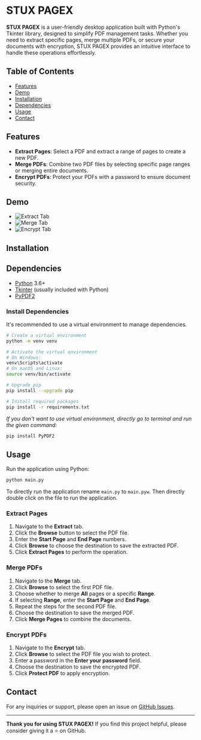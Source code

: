 # STUX PAGEX

**STUX PAGEX** is a user-friendly desktop application built with Python's Tkinter library, designed to simplify PDF management tasks. Whether you need to extract specific pages, merge multiple PDFs, or secure your documents with encryption, STUX PAGEX provides an intuitive interface to handle these operations effortlessly.

## Table of Contents

- [Features](#features)
- [Demo](#demo)
- [Installation](#installation)
- [Dependencies](#dependencies)
- [Usage](#usage)
- [Contact](#contact)

## Features

- **Extract Pages**: Select a PDF and extract a range of pages to create a new PDF.
- **Merge PDFs**: Combine two PDF files by selecting specific page ranges or merging entire documents.
- **Encrypt PDFs**: Protect your PDFs with a password to ensure document security.

## Demo

- ![Extract Tab](https://drive.google.com/file/d/13aeDwGSGKK8GOTLtP05C0HyIvuGQZJ4q)
- ![Merge Tab](https://drive.google.com/file/d/18aWtBeYu2TbpZwKPJbwJW0VnDUerSEeR)
- ![Encrypt Tab](https://drive.google.com/file/d/1PAnbGiYBerJuEVEoga4yxEp4gDa2c0Qd)


## Installation

## Dependencies

- [Python](https://www.python.org/) 3.6+
- [Tkinter](https://docs.python.org/3/library/tkinter.html) (usually included with Python)
- [PyPDF2](https://pypi.org/project/PyPDF2/)

### Install Dependencies

It's recommended to use a virtual environment to manage dependencies.

```bash
# Create a virtual environment
python -m venv venv

# Activate the virtual environment
# On Windows:
venv\Scripts\activate
# On macOS and Linux:
source venv/bin/activate

# Upgrade pip
pip install --upgrade pip

# Install required packages
pip install -r requirements.txt
```

*If you don't want to use virtual environment, directly go to terminal and run the given command:*

```bash
pip install PyPDF2
```

## Usage

Run the application using Python:

```bash
python main.py
```
To directly run the application rename `main.py` to `main.pyw`. Then directly double click on the file to run the application.

### Extract Pages

1. Navigate to the **Extract** tab.
2. Click the **Browse** button to select the PDF file.
3. Enter the **Start Page** and **End Page** numbers.
4. Click **Browse** to choose the destination to save the extracted PDF.
5. Click **Extract Pages** to perform the operation.

### Merge PDFs

1. Navigate to the **Merge** tab.
2. Click **Browse** to select the first PDF file.
3. Choose whether to merge **All** pages or a specific **Range**.
4. If selecting **Range**, enter the **Start Page** and **End Page**.
5. Repeat the steps for the second PDF file.
6. Choose the destination to save the merged PDF.
7. Click **Merge Pages** to combine the documents.

### Encrypt PDFs

1. Navigate to the **Encrypt** tab.
2. Click **Browse** to select the PDF file you wish to protect.
3. Enter a password in the **Enter your password** field.
4. Choose the destination to save the encrypted PDF.
5. Click **Protect PDF** to apply encryption.

## Contact

For any inquiries or support, please open an issue on [GitHub Issues](https://github.com/StuxnetH4X/stux-pagex/issues).

---

**Thank you for using STUX PAGEX!** If you find this project helpful, please consider giving it a ⭐ on GitHub.
